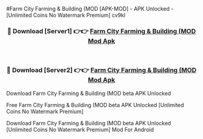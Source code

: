 #Farm City Farming & Building (MOD [APK-MOD] - APK Unlocked - [Unlimited Coins No Watermark Premium] cv9kl



<div align="center">

<h3>🔴 Download [Server1] 👉👉 <a href="https://momento.my/?title=Farm_City_Farming_&_Building_(MOD">Farm City Farming & Building (MOD Mod Apk</a></h3><br>

<h3>🔴 Download [Server2] 👉👉 <a href="https://momento.my/?title=Farm_City_Farming_&_Building_(MOD">Farm City Farming & Building (MOD Mod Apk</a></h3>
</div>



Download Farm City Farming & Building (MOD beta APK Unlocked

Free Farm City Farming & Building (MOD beta APK Unlocked [Unlimited Coins No Watermark Premium]

Download Farm City Farming & Building (MOD beta APK Unlocked [Unlimited Coins No Watermark Premium] Mod For Android
